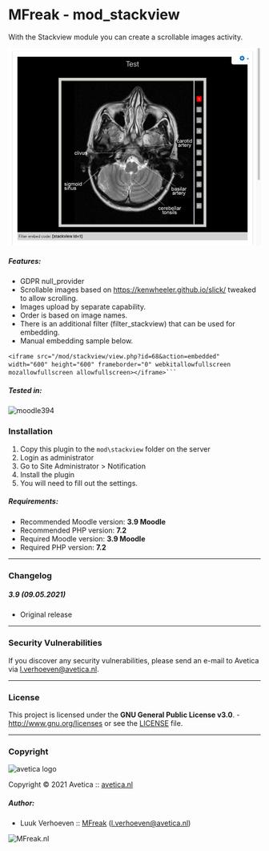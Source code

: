 # MFreak - mod_stackview

With the Stackview module you can create a scrollable images activity. 

![Stackview](pix/stackview.png)

##### Features:

- GDPR null_provider
- Scrollable images based on https://kenwheeler.github.io/slick/ tweaked to allow scrolling.
- Images upload by separate capability.
- Order is based on image names.
- There is an additional filter (filter_stackview) that can be used for embedding.
- Manual embedding sample below.

```text
<iframe src="/mod/stackview/view.php?id=68&action=embedded" width="600" height="600" frameborder="0" webkitallowfullscreen mozallowfullscreen allowfullscreen></iframe>```
```

##### Tested in:

![moodle394](https://img.shields.io/badge/moodle-3.94-blue.svg)

### Installation

1. Copy this plugin to the `mod\stackview` folder on the server
2. Login as administrator
3. Go to Site Administrator > Notification
4. Install the plugin
5. You will need to fill out the settings.

##### Requirements:

* Recommended Moodle version: **3.9 Moodle**
* Recommended PHP version: **7.2**
* Required Moodle version: **3.9 Moodle**
* Required PHP version: **7.2**
---
### Changelog

##### 3.9 (09.05.2021)
* Original release 

---
### Security Vulnerabilities
If you discover any security vulnerabilities, please send an e-mail to Avetica via l.verhoeven@avetica.nl.

---
### License

This project is licensed under the **GNU General Public License v3.0**. - http://www.gnu.org/licenses or see
the [LICENSE](LICENSE) file.

---
### Copyright

<img src="https://avetica.nl/logo.svg" alt="avetica logo" width="250px">

Copyright © 2021 Avetica :: [avetica.nl](https://avetica.nl/)

##### Author:
* Luuk Verhoeven :: [MFreak](https://mfreak.nl/) (l.verhoeven@avetica.nl)

![MFreak.nl](https://MFreak.nl/logo_small.png)